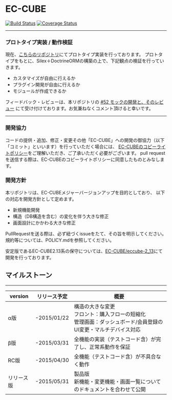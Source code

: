 # EC-CUBE
[![Build Status](https://travis-ci.org/EC-CUBE/ec-cube.svg)](https://travis-ci.org/EC-CUBE/ec-cube)
[![Coverage Status](https://img.shields.io/coveralls/EC-CUBE/ec-cube.svg)](https://coveralls.io/r/EC-CUBE/ec-cube)

* * * * * * * * * * * * * * * * * * * *
### プロトタイプ実装 / 動作検証

現在、[こちらのリポジトリ](https://github.com/shinichi-takahashi/ec-cube-poc)にてプロトタイプ実装を行っております。
プロトタイプをもとに、Silex＋DoctrineORMの構築の上で、下記観点の検証を行っていきます。

* カスタマイズが自由に行えるか
* プラグイン開発が自由に行えるか
* モジュールが作成できるか

フィードバック・レビューは、本リポジトリの [#52 モックの開発と、そのレビュー](https://github.com/EC-CUBE/ec-cube/issues/52) にて受け付けております。お気兼ねなくコメント頂けると幸いです。

* * * * * * * * * * * * * * * * * * * *
### 開発協力

コードの提供・追加、修正・変更その他「EC-CUBE」への開発の御協力（以下「コミット」といいます）を行っていただく場合には、
[EC-CUBEのコピーライトポリシー](https://github.com/EC-CUBE/ec-cube/blob/50de4ac511ab5a5577c046b61754d98be96aa328/LICENSE.txt)をご理解いただき、ご了承いただく必要がございます。
pull requestを送信する際は、EC-CUBEのコピーライトポリシーに同意したものとみなします。


### 開発方針

本リポジトリは、EC-CUBEメジャーバージョンアップを目的としており、
以下の対応を開発方針として定めます。

* 新規機能開発
* 構造（DB構造を含む）の変化を伴う大きな修正
* 画面設計にかかわる大きな修正

PullRequestを送る際は、必ず紐づくissueをたて、その旨を明示してください。
規約等については、POLICY.mdを参照してください。

安定版であるEC-CUBE2.13系の保守については、[EC-CUBE/eccube-2_13](https://github.com/EC-CUBE/eccube-2_13/)にて開発を行っております。

## マイルストーン
* * * * * * * * * * * * * * * * * * * *
|   version  | リリース予定 |                                                         概要                                                         |
|------------|--------------|----------------------------------------------------------------------------------------------------------------------|
| α版       | -2015/01/22  | 構造の大きな変更<br>フロント：購入フローの短縮化<br>管理画面：ダッシュボード/会員登録のUI変更・マルチデバイス対応    |
| β版       | -2015/03/31  | 全機能の実装（テストコード含）が完了し、正常系動作を保証                                                             |
| RC版       | -2015/04/30  | 全機能（テストコード含）が不具合なく動作                                                                             |
| リリース版 | -2015/05/31  | 製品版<br>新機能・変更機能・画面一覧についてのドキュメントを合わせて公開                                             |
